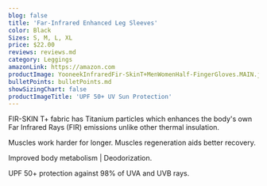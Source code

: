 ```yaml
---
blog: false
title: 'Far-Infrared Enhanced Leg Sleeves'
color: Black
Sizes: S, M, L, XL
price: $22.00
reviews: reviews.md
category: Leggings
amazonLink: https://amazon.com
productImage: YooneekInfraredFir-SkinT+MenWomenHalf-FingerGloves.MAIN.jpg
bulletPoints: bulletPoints.md
showSizingChart: false
productImageTitle: 'UPF 50+ UV Sun Protection'
---
```


FIR-SKIN T+ fabric has Titanium particles which enhances the body's own <span class="textSectionEm">Far Infrared Rays (FIR)</span> emissions unlike other thermal insulation. 

Muscles work harder for longer. Muscles regeneration aids better recovery. 

Improved body metabolism | Deodorization.

UPF 50+ protection against 98% of UVA and UVB rays.